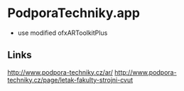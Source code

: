 # PodporaTechniky.app
- use modified ofxARToolkitPlus

## Links
http://www.podpora-techniky.cz/ar/
http://www.podpora-techniky.cz/page/letak-fakulty-strojni-cvut
